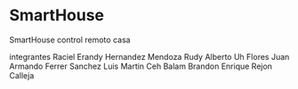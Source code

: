 # SmartHouse
SmartHouse control remoto casa

integrantes 
Raciel Erandy Hernandez Mendoza
Rudy Alberto Uh Flores
Juan Armando Ferrer Sanchez
Luis Martin Ceh Balam
Brandon Enrique Rejon Calleja

